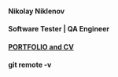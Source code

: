 ﻿#### Nikolay Niklenov#### Software Tester | QA Engineer#### [PORTFOLIO and CV](https://nniklenov.github.io/software-tester/)######## git remote -v####